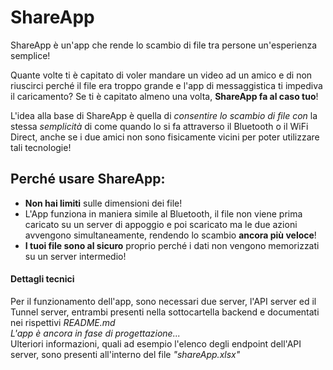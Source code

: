 # ShareApp

ShareApp è un'app che rende lo scambio di file tra persone un'esperienza semplice!

Quante volte ti è capitato di voler mandare un video ad un amico e di non riuscirci perché il file era troppo grande e l'app di messaggistica ti impediva il caricamento?
Se ti è capitato almeno una volta, **ShareApp fa al caso tuo**! 

L'idea alla base di ShareApp è quella di *consentire lo scambio di file con* la stessa *semplicità* di come quando lo si fa attraverso il Bluetooth o il WiFi Direct, anche se i due amici non sono fisicamente vicini per poter utilizzare tali tecnologie!

## Perché usare ShareApp:

 - **Non hai limiti** sulle dimensioni dei file!
 - L'App funziona in maniera simile al Bluetooth, il file non viene prima caricato su un server di appoggio e poi scaricato ma le due azioni avvengono simultaneamente, rendendo lo scambio **ancora più veloce**!
 - **I tuoi file sono al sicuro** proprio perché i dati non vengono memorizzati su un server intermedio!

#### Dettagli tecnici
Per il funzionamento dell'app, sono necessari due server, l'API server ed il Tunnel server, entrambi presenti nella sottocartella backend e documentati nei rispettivi *README.md*\
*L'app è ancora in fase di progettazione...*\
Ulteriori informazioni, quali ad esempio l'elenco degli endpoint dell'API server, sono presenti all'interno del file *"shareApp.xlsx"*

